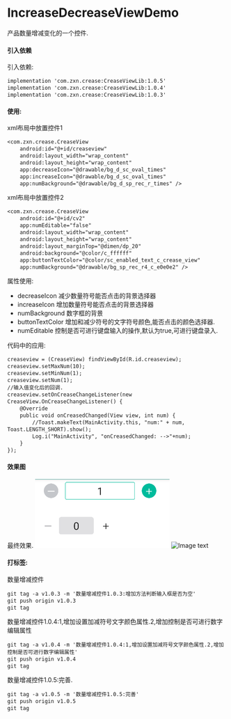 # IncreaseDecreaseViewDemo
产品数量增减变化的一个控件.

#### 引入依赖
引入依赖:
```
implementation 'com.zxn.crease:CreaseViewLib:1.0.5'
implementation 'com.zxn.crease:CreaseViewLib:1.0.4'
implementation 'com.zxn.crease:CreaseViewLib:1.0.3'
```
    
#### 使用:
xml布局中放置控件1
```
<com.zxn.crease.CreaseView
    android:id="@+id/creaseview"
    android:layout_width="wrap_content"
    android:layout_height="wrap_content"
    app:decreaseIcon="@drawable/bg_d_sc_oval_times"
    app:increaseIcon="@drawable/bg_d_sc_oval_times"
    app:numBackground="@drawable/bg_d_sp_rec_r_times" />
```
xml布局中放置控件2
```
<com.zxn.crease.CreaseView
    android:id="@+id/cv2"
    app:numEditable="false"
    android:layout_width="wrap_content"
    android:layout_height="wrap_content"
    android:layout_marginTop="@dimen/dp_20"
    android:background="@color/c_ffffff"
    app:buttonTextColor="@color/sc_enabled_text_c_crease_view"
    app:numBackground="@drawable/bg_sp_rec_r4_c_e0e0e2" />
```
 属性使用:
 - decreaseIcon
     减少数量符号能否点击的背景选择器
 - increaseIcon
     增加数量符号能否点击的背景选择器
 - numBackground
     数字框的背景
 - buttonTextColor
     增加和减少符号的文字符号颜色,能否点击的颜色选择器.
 - numEditable
     控制是否可进行键盘输入的操作,默认为true,可进行键盘录入.
       
代码中的应用:
```
creaseview = (CreaseView) findViewById(R.id.creaseview);
creaseview.setMaxNum(10);
creaseview.setMinNum(1);
creaseview.setNum(1);
//输入值变化后的回调.
creaseview.setOnCreaseChangeListener(new CreaseView.OnCreaseChangeListener() {
    @Override
    public void onCreasedChanged(View view, int num) {
        //Toast.makeText(MainActivity.this, "num:" + num, Toast.LENGTH_SHORT).show();
        Log.i("MainActivity", "onCreasedChanged: -->"+num);
    }
});
```
#### 效果图
最终效果.
![Image text](/image/view1.png)
![Image text](https://github.com/zhang721688/IncreaseDecreaseViewDemo/tree/master/image/view1.png)
#### 打标签:
	
数量增减控件
```
git tag -a v1.0.3 -m '数量增减控件1.0.3:增加方法判断输入框是否为空'
git push origin v1.0.3
git tag
```

数量增减控件1.0.4:1,增加设置加减符号文字颜色属性.2,增加控制是否可进行数字编辑属性	
```
git tag -a v1.0.4 -m '数量增减控件1.0.4:1,增加设置加减符号文字颜色属性.2,增加控制是否可进行数字编辑属性'
git push origin v1.0.4
git tag
```
数量增减控件1.0.5:完善.
```
git tag -a v1.0.5 -m '数量增减控件1.0.5:完善'
git push origin v1.0.5
git tag
```
    
